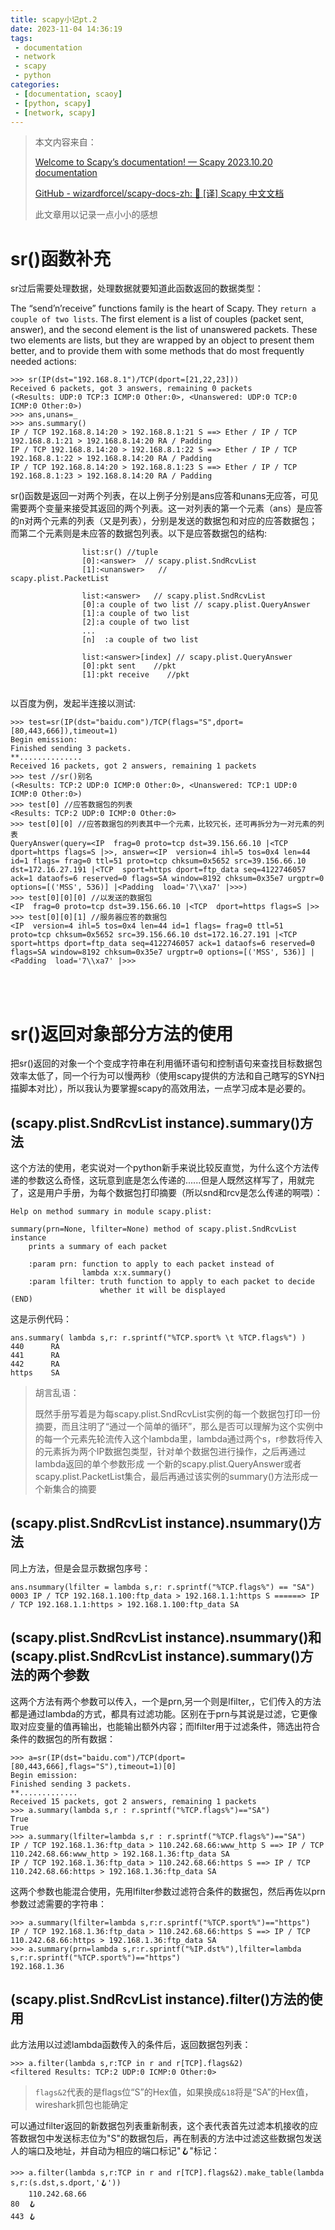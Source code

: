 ```yaml
---
title: scapy小记pt.2
date: 2023-11-04 14:36:19
tags:
 - documentation
 - network
 - scapy 
 - python
categories:
 - [documentation, scaoy]
 - [python, scapy]
 - [network, scapy]
---
```


> 本文内容来自：
> 
> [Welcome to Scapy’s documentation! &mdash; Scapy 2023.10.20 documentation](https://scapy.readthedocs.io/en/latest)
> 
> [GitHub - wizardforcel/scapy-docs-zh: :book: [译] Scapy 中文文档](https://github.com/wizardforcel/scapy-docs-zh)
> 
> 此文章用以记录一点小小的感想

# sr()函数补充

sr过后需要处理数据，处理数据就要知道此函数返回的数据类型：

The “send’n’receive” functions family is the heart of Scapy. They `return
 a couple of two lists`. The first element is a list of couples (packet 
sent, answer), and the second element is the list of unanswered packets.
 These two elements are lists, but they are wrapped by an object to 
present them better, and to provide them with some methods that do most 
frequently needed actions:

```
>>> sr(IP(dst="192.168.8.1")/TCP(dport=[21,22,23]))
Received 6 packets, got 3 answers, remaining 0 packets
(<Results: UDP:0 TCP:3 ICMP:0 Other:0>, <Unanswered: UDP:0 TCP:0 ICMP:0 Other:0>)
>>> ans,unans=_
>>> ans.summary()
IP / TCP 192.168.8.14:20 > 192.168.8.1:21 S ==> Ether / IP / TCP 192.168.8.1:21 > 192.168.8.14:20 RA / Padding
IP / TCP 192.168.8.14:20 > 192.168.8.1:22 S ==> Ether / IP / TCP 192.168.8.1:22 > 192.168.8.14:20 RA / Padding
IP / TCP 192.168.8.14:20 > 192.168.8.1:23 S ==> Ether / IP / TCP 192.168.8.1:23 > 192.168.8.14:20 RA / Padding
```

sr()函数是返回一对两个列表，在以上例子分别是ans应答和unans无应答，可见需要两个变量来接受其返回的两个列表。这一对列表的第一个元素（ans）是应答的n对两个元素的列表（又是列表），分别是发送的数据包和对应的应答数据包；而第二个元素则是未应答的数据包列表。以下是应答数据包的结构:

```
                list:sr() //tuple
                [0]:<answer>  // scapy.plist.SndRcvList
                [1]:<unanswer>   // scapy.plist.PacketList                 
               
                list:<answer>   // scapy.plist.SndRcvList
                [0]:a couple of two list // scapy.plist.QueryAnswer
                [1]:a couple of two list
                [2]:a couple of two list
                ...
                [n]  :a couple of two list   
                
                list:<answer>[index] // scapy.plist.QueryAnswer
                [0]:pkt sent    //pkt
                [1]:pkt receive    //pkt
                
```

以百度为例，发起半连接以测试:

```
>>> test=sr(IP(dst="baidu.com")/TCP(flags="S",dport=[80,443,666]),timeout=1)
Begin emission:
Finished sending 3 packets.
**..............
Received 16 packets, got 2 answers, remaining 1 packets
>>> test //sr()别名
(<Results: TCP:2 UDP:0 ICMP:0 Other:0>, <Unanswered: TCP:1 UDP:0 ICMP:0 Other:0>)
>>> test[0] //应答数据包的列表
<Results: TCP:2 UDP:0 ICMP:0 Other:0>
>>> test[0][0] //应答数据包的列表其中一个元素，比较冗长，还可再拆分为一对元素的列表
QueryAnswer(query=<IP  frag=0 proto=tcp dst=39.156.66.10 |<TCP  dport=https flags=S |>>, answer=<IP  version=4 ihl=5 tos=0x4 len=44 id=1 flags= frag=0 ttl=51 proto=tcp chksum=0x5652 src=39.156.66.10 dst=172.16.27.191 |<TCP  sport=https dport=ftp_data seq=4122746057 ack=1 dataofs=6 reserved=0 flags=SA window=8192 chksum=0x35e7 urgptr=0 options=[('MSS', 536)] |<Padding  load='7\\xa7' |>>>)
>>> test[0][0][0] //以发送的数据包
<IP  frag=0 proto=tcp dst=39.156.66.10 |<TCP  dport=https flags=S |>>
>>> test[0][0][1] //服务器应答的数据包
<IP  version=4 ihl=5 tos=0x4 len=44 id=1 flags= frag=0 ttl=51 proto=tcp chksum=0x5652 src=39.156.66.10 dst=172.16.27.191 |<TCP  sport=https dport=ftp_data seq=4122746057 ack=1 dataofs=6 reserved=0 flags=SA window=8192 chksum=0x35e7 urgptr=0 options=[('MSS', 536)] |<Padding  load='7\\xa7' |>>>
```

<br>

<br>

# sr()返回对象部分方法的使用

把sr()返回的对象一个个变成字符串在利用循环语句和控制语句来查找目标数据包效率太低了，同一个行为可以慢两秒（使用scapy提供的方法和自己瞎写的SYN扫描脚本对比），所以我认为要掌握scapy的高效用法，一点学习成本是必要的。

## (scapy.plist.SndRcvList instance).summary()方法

这个方法的使用，老实说对一个python新手来说比较反直觉，为什么这个方法传递的参数这么奇怪，这玩意到底是怎么传递的......但是人既然这样写了，用就完了，这是用户手册，为每个数据包打印摘要（所以snd和rcv是怎么传递的啊喂）：

```
Help on method summary in module scapy.plist:

summary(prn=None, lfilter=None) method of scapy.plist.SndRcvList instance
    prints a summary of each packet

    :param prn: function to apply to each packet instead of
                lambda x:x.summary()
    :param lfilter: truth function to apply to each packet to decide
                    whether it will be displayed
(END)
```

这是示例代码：

```
ans.summary( lambda s,r: r.sprintf("%TCP.sport% \t %TCP.flags%") )
440      RA
441      RA
442      RA
https    SA
```

> 胡言乱语：
> 
> 既然手册写着是为每scapy.plist.SndRcvList实例的每一个数据包打印一份摘要，而且注明了“通过一个简单的循环”，那么是否可以理解为这个实例中的每一个元素先轮流传入这个lambda里，lambda通过两个s，r参数将传入的元素拆为两个IP数据包类型，针对单个数据包进行操作，之后再通过lambda返回的单个参数形成 一个新的scapy.plist.QueryAnswer或者scapy.plist.PacketList集合，最后再通过该实例的summary()方法形成一个新集合的摘要

## (scapy.plist.SndRcvList instance).nsummary()方法

同上方法，但是会显示数据包序号：

```
ans.nsummary(lfilter = lambda s,r: r.sprintf("%TCP.flags%") == "SA")
0003 IP / TCP 192.168.1.100:ftp_data > 192.168.1.1:https S ======> IP / TCP 192.168.1.1:https > 192.168.1.100:ftp_data SA
```

## (scapy.plist.SndRcvList instance).nsummary()和(scapy.plist.SndRcvList instance).summary()方法的两个参数

这两个方法有两个参数可以传入，一个是prn,另一个则是lfilter,，它们传入的方法都是通过lambda的方式，都具有过滤功能。区别在于prn与其说是过滤，它更像取对应变量的值再输出，也能输出额外内容；而lfilter用于过滤条件，筛选出符合条件的数据包的所有数据：

```
>>> a=sr(IP(dst="baidu.com")/TCP(dport=[80,443,666],flags="S"),timeout=1)[0]
Begin emission:
Finished sending 3 packets.
**.............
Received 15 packets, got 2 answers, remaining 1 packets
>>> a.summary(lambda s,r : r.sprintf("%TCP.flags%")=="SA")
True
True
>>> a.summary(lfilter=lambda s,r : r.sprintf("%TCP.flags%")=="SA")
IP / TCP 192.168.1.36:ftp_data > 110.242.68.66:www_http S ==> IP / TCP 110.242.68.66:www_http > 192.168.1.36:ftp_data SA
IP / TCP 192.168.1.36:ftp_data > 110.242.68.66:https S ==> IP / TCP 110.242.68.66:https > 192.168.1.36:ftp_data SA
```

这两个参数也能混合使用，先用lfilter参数过滤符合条件的数据包，然后再佐以prn参数过滤需要的字符串：

```
>>> a.summary(lfilter=lambda s,r:r.sprintf("%TCP.sport%")=="https")
IP / TCP 192.168.1.36:ftp_data > 110.242.68.66:https S ==> IP / TCP 110.242.68.66:https > 192.168.1.36:ftp_data SA
>>> a.summary(prn=lambda s,r:r.sprintf("%IP.dst%"),lfilter=lambda s,r:r.sprintf("%TCP.sport%")=="https")
192.168.1.36
```

## (scapy.plist.SndRcvList instance).filter()方法的使用

此方法用以过滤lambda函数传入的条件后，返回数据包列表：

```
>>> a.filter(lambda s,r:TCP in r and r[TCP].flags&2)
<filtered Results: TCP:2 UDP:0 ICMP:0 Other:0>
```

> `flags&2`代表的是flags位“S”的Hex值，如果换成`&18`将是“SA”的Hex值，wireshark抓包也能确定

可以通过filter返回的新数据包列表重新制表，这个表代表首先过滤本机接收的应答数据包中发送标志位为"S"的数据包后，再在制表的方法中过滤这些数据包发送人的端口及地址，并自动为相应的端口标记"🪝"标记：

```
>>> a.filter(lambda s,r:TCP in r and r[TCP].flags&2).make_table(lambda s,r:(s.dst,s.dport,'🪝'))
    110.242.68.66
80  🪝
443 🪝
```
